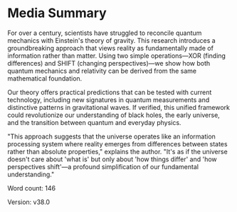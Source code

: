 # Media Summary

For over a century, scientists have struggled to reconcile quantum mechanics with Einstein's theory of gravity. This research introduces a groundbreaking approach that views reality as fundamentally made of information rather than matter. Using two simple operations—XOR (finding differences) and SHIFT (changing perspectives)—we show how both quantum mechanics and relativity can be derived from the same mathematical foundation.

Our theory offers practical predictions that can be tested with current technology, including new signatures in quantum measurements and distinctive patterns in gravitational waves. If verified, this unified framework could revolutionize our understanding of black holes, the early universe, and the transition between quantum and everyday physics.

"This approach suggests that the universe operates like an information processing system where reality emerges from differences between states rather than absolute properties," explains the author. "It's as if the universe doesn't care about 'what is' but only about 'how things differ' and 'how perspectives shift'—a profound simplification of our fundamental understanding."

Word count: 146

Version: v38.0 